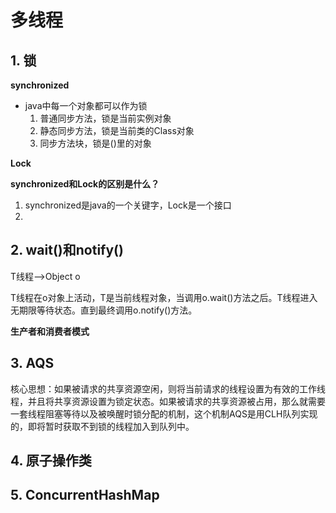 # 多线程

## 1. 锁

**synchronized**

- java中每一个对象都可以作为锁
	1. 普通同步方法，锁是当前实例对象
	2. 静态同步方法，锁是当前类的Class对象
	3. 同步方法块，锁是()里的对象

**Lock**

**synchronized和Lock的区别是什么？**

1. synchronized是java的一个关键字，Lock是一个接口
2. 

## 2. wait()和notify()

T线程-->Object o

T线程在o对象上活动，T是当前线程对象，当调用o.wait()方法之后。T线程进入无期限等待状态。直到最终调用o.notify()方法。

**生产者和消费者模式**

## 3. AQS

核心思想：如果被请求的共享资源空闲，则将当前请求的线程设置为有效的工作线程，并且将共享资源设置为锁定状态。如果被请求的共享资源被占用，那么就需要一套线程阻塞等待以及被唤醒时锁分配的机制，这个机制AQS是用CLH队列实现的，即将暂时获取不到锁的线程加入到队列中。

## 4. 原子操作类

## 5. ConcurrentHashMap

